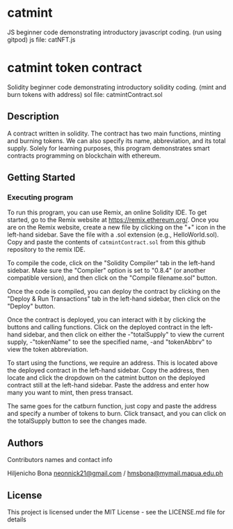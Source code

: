 # catmint
JS beginner code demonstrating introductory javascript coding.
(run using gitpod)
js file: catNFT.js

# catmint token contract

Solidity beginner code demonstrating introductory solidity coding.
(mint and burn tokens with address)
sol file: catmintContract.sol

## Description

A contract written in solidity. The contract has two main functions, minting and burning tokens. We can also specify its name, abbreviation, and its total supply. Solely for learning purposes, this program demonstrates smart contracts programming on blockchain with ethereum.

## Getting Started

### Executing program

To run this program, you can use Remix, an online Solidity IDE. To get started, go to the Remix website at https://remix.ethereum.org/.
Once you are on the Remix website, create a new file by clicking on the "+" icon in the left-hand sidebar. Save the file with a .sol extension (e.g., HelloWorld.sol). Copy and paste the contents of `catmintContract.sol` from this github repository to the remix IDE.

To compile the code, click on the "Solidity Compiler" tab in the left-hand sidebar. Make sure the "Compiler" option is set to "0.8.4" (or another compatible version), and then click on the "Compile filename.sol" button.

Once the code is compiled, you can deploy the contract by clicking on the "Deploy & Run Transactions" tab in the left-hand sidebar, then click on the "Deploy" button.

Once the contract is deployed, you can interact with it by clicking the buttons and calling functions. Click on the deployed contract in the left-hand sidebar, and then click on either the
-"totalSupply" to view the current supply, 
-"tokenName" to see the specified name, 
-and "tokenAbbrv" to view the token abbreviation. 

To start using the functions, we require an address. This is located above the deployed contract in the left-hand sidebar. Copy the address, then locate and click the dropdown on the catmint button on the deployed contract still at the left-hand sidebar. Paste the address and enter how many you want to mint, then press transact.

The same goes for the catburn function, just copy and paste the address and specify a number of tokens to burn. Click transact, and you can click on the totalSupply button to see the changes made.

## Authors

Contributors names and contact info

Hiljenicho Bona
neonnick21@gmail.com / hmsbona@mymail.mapua.edu.ph


## License

This project is licensed under the MIT License - see the LICENSE.md file for details
